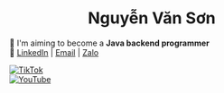 <h1 align="center">Nguyễn Văn Sơn</h1>

🚀 I'm aiming to become a **Java backend programmer** <br>
🔎 [LinkedIn](https://www.linkedin.com/in/sonnees) | [Email](mailto:sson12131415@gmail.com) | [Zalo](https://zalo.me/0395906032)

[![TikTok](https://img.shields.io/badge/TikTok-%23000000.svg?logo=TikTok&logoColor=white)](https://www.tiktok.com/@sonnees2012) <br>
[![YouTube](https://img.shields.io/badge/YouTube-%23FF0000.svg?logo=YouTube&logoColor=white)](https://www.youtube.com/@sonnees) 

